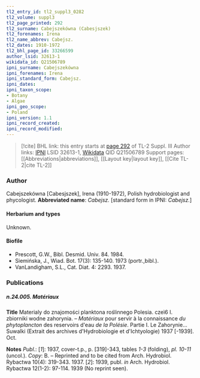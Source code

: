 ```yaml
---
tl2_entry_id: tl2_suppl3_0282
tl2_volume: suppl3
tl2_page_printed: 292
tl2_surname: Cabejszekówna (Cabesjszek)
tl2_forenames: Irena
tl2_name_abbrev: Cabejsz.
tl2_dates: 1910-1972
tl2_bhl_page_id: 33266599
author_lsid: 32613-1
wikidata_id: Q21506789
ipni_surname: Cabejszekówna
ipni_forenames: Irena
ipni_standard_form: Cabejsz.
ipni_dates: 
ipni_taxon_scope: 
- Botany
- Algae
ipni_geo_scope: 
- Poland
ipni_version: 1.1
ipni_record_created: 
ipni_record_modified:
---
```


> [!cite] BHL link: this entry starts at [page 292](https://www.biodiversitylibrary.org/page/33266599) of TL-2 Suppl. III
> Author links: [IPNI](https://www.ipni.org/a/32613-1) LSID 32613-1, [Wikidata](https://www.wikidata.org/wiki/Q21506789) QID Q21506789
> Support pages: [[Abbreviations|abbreviations]], [[Layout key|layout key]], [[Cite TL-2|cite TL-2]]

### Author

Cabejszekówna \[Cabesjszek\], Irena (1910-1972), Polish hydrobiologist and phycologist. 
**Abbreviated name**: *Cabejsz.* \[standard form in IPNI: *Cabejsz.*\]

#### Herbarium and types

Unknown.

#### Biofile

- Prescott, G.W., Bibl. Desmid. Univ. 84. 1984.
- Siemińska, J., Wiad. Bot. 17(3): 135-140. 1973 (portr.,bibl.).
- VanLandigham, S.L., Cat. Diat. 4: 2293. 1937.

### Publications

##### n.24.005. Matériaux

**Title**
Materialy do znajomości planktona roślinnego Polesia. czeì6 I. zbiorniki wodne zahorynia. – *Matériaux* pour servir à la connaissance *du phytoplancton* des reservoirs d'eau *de la Polésie*. Partie I. Le Zahorynie... Suwalki (Extrait des archives d'Hydrobiologie et d'Ichtyologie) 1937 \[-1939\]. Oct.

**Notes**
*Publ*.: \[*1*\]: 1937, cover-t.p., p. \[319\]-343, tables *1-3* (folding), *pl. 10-11* (uncol.). *Copy*: B. – Reprinted and to be cited from Arch. Hydrobiol. Rybactwa 10(4): 319-343. 1937.
\[*2*\]: 1939, publ. *in* Arch. Hydrobiol. Rybactwa 12(1-2): 97-114. 1939 (No reprint seen).

